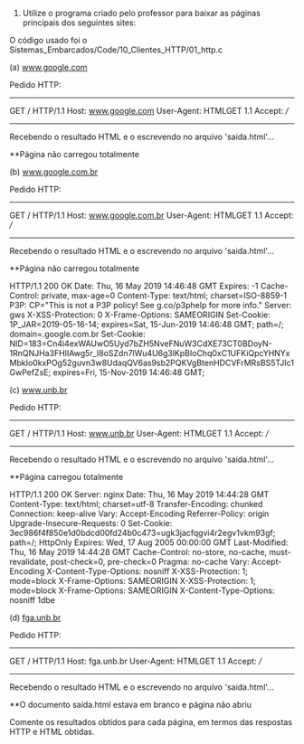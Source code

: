 1. Utilize o programa criado pelo professor para baixar as páginas principais dos seguintes sites:

O código usado foi o Sistemas_Embarcados/Code/10_Clientes_HTTP/01_http.c

(a) www.google.com

Pedido HTTP:

---------------------------------------
GET / HTTP/1.1
Host: www.google.com
User-Agent: HTMLGET 1.1
Accept: */*

---------------------------------------
Recebendo o resultado HTML e o escrevendo no arquivo 'saida.html'... 

**Página não carregou totalmente

(b) www.google.com.br

Pedido HTTP:

---------------------------------------
GET / HTTP/1.1
Host: www.google.com.br
User-Agent: HTMLGET 1.1
Accept: */*

---------------------------------------
Recebendo o resultado HTML e o escrevendo no arquivo 'saida.html'... 

**Página não carregou totalmente

HTTP/1.1 200 OK Date: Thu, 16 May 2019 14:46:48 GMT Expires: -1 Cache-Control: private, max-age=0 Content-Type: text/html; charset=ISO-8859-1 P3P: CP="This is not a P3P policy! See g.co/p3phelp for more info." Server: gws X-XSS-Protection: 0 X-Frame-Options: SAMEORIGIN Set-Cookie: 1P_JAR=2019-05-16-14; expires=Sat, 15-Jun-2019 14:46:48 GMT; path=/; domain=.google.com.br Set-Cookie: NID=183=Cn4i4exWAUwO5Uyd7bZH5NveFNuW3CdXE73CT0BDoyN-1RnQNJHa3FHIIAwg5r_I8oSZdn7lWu4U6g3lKpBIoChq0xC1UFKiQpcYHNYxMbkIo0kxPOg52guvn3w8UdaqQV6as9sb2PQKVgBtenHDCVFrMRsBS5TJIc1GwPefZsE; expires=Fri, 15-Nov-2019 14:46:48 GMT; 

(c) www.unb.br

Pedido HTTP:

---------------------------------------
GET / HTTP/1.1
Host: www.unb.br
User-Agent: HTMLGET 1.1
Accept: */*

---------------------------------------
Recebendo o resultado HTML e o escrevendo no arquivo 'saida.html'...

**Página carregou totalmente

HTTP/1.1 200 OK Server: nginx Date: Thu, 16 May 2019 14:44:28 GMT Content-Type: text/html; charset=utf-8 Transfer-Encoding: chunked Connection: keep-alive Vary: Accept-Encoding Referrer-Policy: origin Upgrade-Insecure-Requests: 0 Set-Cookie: 3ec986f4f850e1d0bdcd00fd24b0c473=ugk3jacfqgvi4r2egv1vkm93gf; path=/; HttpOnly Expires: Wed, 17 Aug 2005 00:00:00 GMT Last-Modified: Thu, 16 May 2019 14:44:28 GMT Cache-Control: no-store, no-cache, must-revalidate, post-check=0, pre-check=0 Pragma: no-cache Vary: Accept-Encoding X-Content-Type-Options: nosniff X-XSS-Protection: 1; mode=block X-Frame-Options: SAMEORIGIN X-XSS-Protection: 1; mode=block X-Frame-Options: SAMEORIGIN X-Content-Type-Options: nosniff 1dbe

(d) [fga.unb.br](fga.unb.br)

Pedido HTTP:

---------------------------------------
GET / HTTP/1.1
Host: fga.unb.br
User-Agent: HTMLGET 1.1
Accept: */*

---------------------------------------
Recebendo o resultado HTML e o escrevendo no arquivo 'saida.html'... 

**O documento saída.html estava em branco e página não abriu 


Comente os resultados obtidos para cada página, em termos das respostas HTTP e HTML obtidas.
